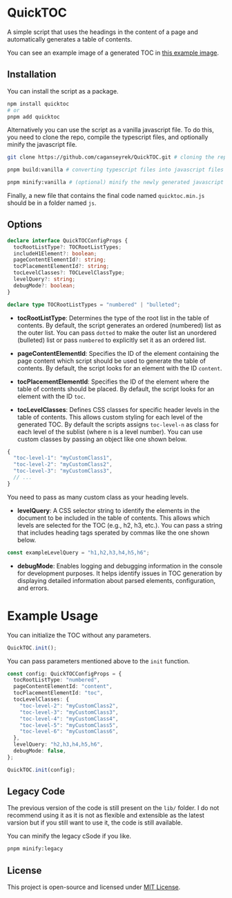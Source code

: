 # QuickTOC

A simple script that uses the headings in the content of a page and automatically generates a table of contents.

You can see an example image of a generated TOC in [this example image](https://github.com/caganseyrek/QuickTOC/blob/main/img/example.png).

## Installation

You can install the script as a package.

```bash
npm install quicktoc
# or
pnpm add quicktoc
```

Alternatively you can use the script as a vanilla javascript file. To do this, you need to clone the repo, compile the typescript files, and optionally minify the javascript file.

```bash
git clone https://github.com/caganseyrek/QuickTOC.git # cloning the repo

pnpm build:vanilla # converting typescript files into javascript files

pnpm minify:vanilla # (optional) minify the newly generated javascript file
```

Finally, a new file that contains the final code named `quicktoc.min.js` should be in a folder named `js`.

## Options

```typescript
declare interface QuickTOCConfigProps {
  tocRootListType?: TOCRootListTypes;
  includeH1Element?: boolean;
  pageContentElementId?: string;
  tocPlacementElementId?: string;
  tocLevelClasses?: TOCLevelClassType;
  levelQuery?: string;
  debugMode?: boolean;
}

declare type TOCRootListTypes = "numbered" | "bulleted";
```

- **tocRootListType**: Determines the type of the root list in the table of contents. By default, the script generates an ordered (numbered) list as the outer list. You can pass `dotted` to make the outer list an unordered (bulleted) list or pass `numbered` to explicitly set it as an ordered list.

- **pageContentElementId**: Specifies the ID of the element containing the page content which script should be used to generate the table of contents. By default, the script looks for an element with the ID `content`.

- **tocPlacementElementId**: Specifies the ID of the element where the table of contents should be placed. By default, the script looks for an element with the ID `toc`.

- **tocLevelClasses**: Defines CSS classes for specific header levels in the table of contents. This allows custom styling for each level of the generated TOC. By default the scripts assigns `toc-level-n` as class for each level of the sublist (where n is a level number). You can use custom classes by passing an object like one shown below.

```typescript
{
  "toc-level-1": "myCustomClass1",
  "toc-level-2": "myCustomClass2",
  "toc-level-3": "myCustomClass3",
  // ...
}
```

You need to pass as many custom class as your heading levels.

- **levelQuery**: A CSS selector string to identify the elements in the document to be included in the table of contents. This allows which levels are selected for the TOC (e.g., h2, h3, etc.). You can pass a string that includes heading tags sperated by commas like the one shown below.

```typescript
const exampleLevelQuery = "h1,h2,h3,h4,h5,h6";
```

- **debugMode**: Enables logging and debugging information in the console for development purposes. It helps identify issues in TOC generation by displaying detailed information about parsed elements, configuration, and errors.

# Example Usage

You can initialize the TOC without any parameters.

```typescript
QuickTOC.init();
```

You can pass parameters mentioned above to the `init` function.

```typescript
const config: QuickTOCConfigProps = {
  tocRootListType: "numbered",
  pageContentElementId: "content",
  tocPlacementElementId: "toc",
  tocLevelClasses: {
    "toc-level-2": "myCustomClass2",
    "toc-level-3": "myCustomClass3",
    "toc-level-4": "myCustomClass4",
    "toc-level-5": "myCustomClass5",
    "toc-level-6": "myCustomClass6",
  },
  levelQuery: "h2,h3,h4,h5,h6",
  debugMode: false,
};

QuickTOC.init(config);
```

## Legacy Code

The previous version of the code is still present on the `lib/` folder. I do not recommend using it as it is not as flexible and extensible as the latest varsion but if you still want to use it, the code is still available.

You can minify the legacy cSode if you like.

```bash
pnpm minify:legacy
```

## License

This project is open-source and licensed under [MIT License](https://github.com/caganseyrek/QuickTOC/blob/main/LICENSE).
